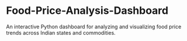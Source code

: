 # Food-Price-Analysis-Dashboard
An interactive Python dashboard for analyzing and visualizing food price trends across Indian states and commodities.
